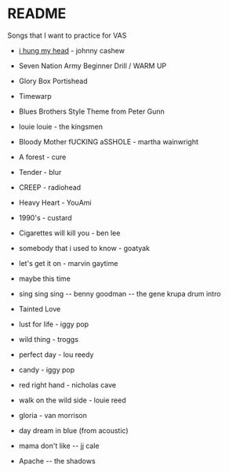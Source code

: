 # README

Songs that I want to practice for VAS

- [i hung my head](./00_Hung_My_Head.pdf) - johnny cashew

- Seven Nation Army Beginner Drill / WARM UP

- Glory Box Portishead

- Timewarp

- Blues Brothers Style Theme from Peter Gunn

- louie louie - the kingsmen

- Bloody Mother fUCKING aSSHOLE - martha wainwright

- A forest - cure

- Tender - blur
 
- CREEP - radiohead

- Heavy Heart - YouAmi

- 1990's - custard

- Cigarettes will kill you - ben lee

- somebody that i used to know - goatyak

- let's get it on - marvin gaytime

- maybe this time

- sing sing sing -- benny goodman -- the gene krupa drum intro

- Tainted Love

- lust for life - iggy pop

- wild thing - troggs

- perfect day - lou reedy

- candy - iggy pop

- red right hand - nicholas cave

- walk on the wild side - louie reed

- gloria - van morrison

- day dream in blue (from acoustic)

- mama don't like -- jj cale

- Apache -- the shadows

